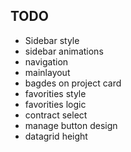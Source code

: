 ## TODO

- Sidebar style
- sidebar animations
- navigation
- mainlayout
- bagdes on project card
- favorities style
- favorities logic
- contract select
- manage button design
- datagrid height

